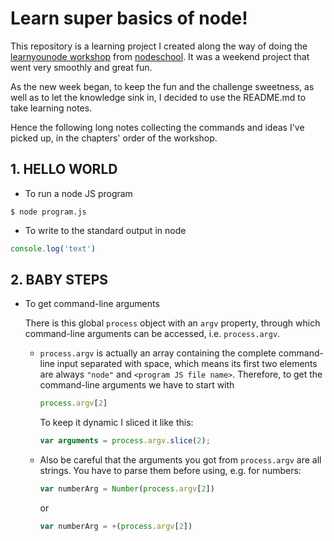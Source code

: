 # Learn super basics of node!

This repository is a learning project I created along the way of doing the [learnyounode workshop](https://github.com/workshopper/learnyounode) from [nodeschool](http://nodeschool.io/#workshoppers). It was a weekend project that went very smoothly and great fun.

As the new week began, to keep the fun and the challenge sweetness, as well as to let the knowledge sink in, I decided to use the README.md to take learning notes. 

Hence the following long notes collecting the commands and ideas I've picked up, in the chapters' order of the workshop.


## 1. HELLO WORLD

* To run a node JS program
```
$ node program.js
```

* To write to the standard output in node
```javascript
console.log('text')
```

## 2. BABY STEPS

* To get command-line arguments

   There is this global `process` object with an `argv` property, through which command-line arguments can be accessed, i.e. `process.argv`.

   * `process.argv` is actually an array containing the complete command-line input separated with space, which means its first two elements are always `"node"` and `<program JS file name>`. Therefore, to get the command-line arguments we have to start with

	   ```javascript
	   process.argv[2]
	   ```


	   To keep it dynamic I sliced it like this:


	   ```javascript
	   var arguments = process.argv.slice(2);
	   ```

	* Also be careful that the arguments you got from `process.argv` are all strings. You have to parse them before using, e.g. for numbers:

		```javascript
		var numberArg = Number(process.argv[2])
		```

		or

		```javascript
		var numberArg = +(process.argv[2])
		```
